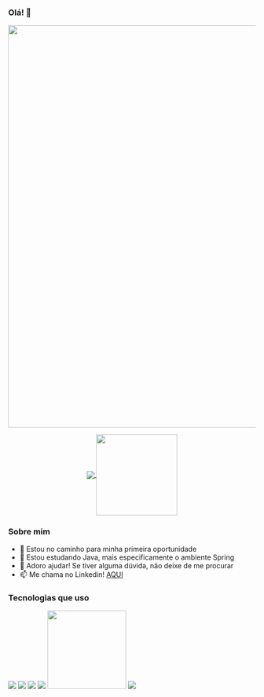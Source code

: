 ### Olá! 👋
<p align="center## Heading">
  <a href="#">
    <img align="center" width="820" src="https://i.ibb.co/BqH57bW/Asset-28-2x.png" />
  </a>
</p>

<p align="center">
  <a href="https://github.com/anuraghazra/github-readme-stats">
    <img
      align="center"
      src="https://github-readme-stats.vercel.app/api/top-langs/?username=kaiqueramos&layout=compact&show_icons=true&theme=dracula"
    />
  </a>
  <img
      align="center"
      height="165"
      src="https://github-readme-stats.vercel.app/api?username=kaiqueramos&count_private=true&show_icons=true&custom_title=Github%20Status&hide=issues&theme=dracula"
    />
  </a>
</p>

### Sobre mim
- 🔭 Estou no caminho para minha primeira oportunidade
- 🌱 Estou estudando Java, mais especificamente o ambiente Spring
- 🤔 Adoro ajudar! Se tiver alguma dúvida, não deixe de me procurar
- 📫 Me chama no Linkedin! <a href="https://www.linkedin.com/in/kaiqueramos/">AQUI</a>

### Tecnologias que uso
<p>
  <img src="https://img.icons8.com/color/48/000000/javascript.png"/>
  <img src="https://img.icons8.com/officel/50/000000/react.png"/>
  <img src="https://img.icons8.com/color/48/000000/nodejs.png"/>
  <img src="https://img.icons8.com/color/48/000000/java-coffee-cup-logo.png"/>
  <img src="https://spring.io/images/spring-logo-9146a4d3298760c2e7e49595184e1975.svg" width="160">
  <img src="https://img.icons8.com/dusk/50/000000/database-export.png"/>
</p>
